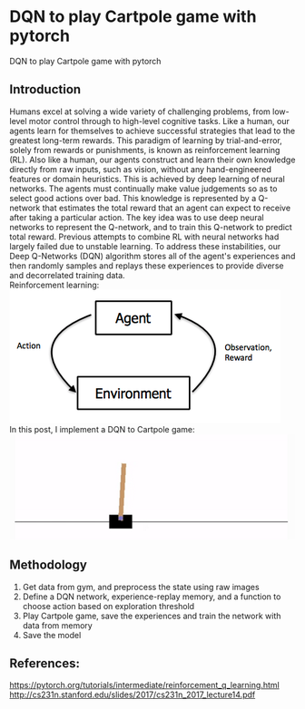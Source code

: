 # DQN to play Cartpole game with pytorch

DQN to play Cartpole game with pytorch

## Introduction

Humans excel at solving a wide variety of challenging problems, from low-level motor control through to high-level cognitive tasks. 
Like a human, our agents learn for themselves to achieve successful strategies that lead to the greatest long-term rewards. This paradigm of 
learning by trial-and-error, solely from rewards or punishments, is known as reinforcement learning (RL). Also like a human, our agents 
construct and learn their own knowledge directly from raw inputs, such as vision, without any hand-engineered features or domain heuristics. 
This is achieved by deep learning of neural networks.
The agents must continually make value judgements so as to select good actions over bad. This knowledge is represented by a Q-network that 
estimates the total reward that an agent can expect to receive after taking a particular action. The key idea was to use deep neural networks 
to represent the Q-network, and to train this Q-network to predict total reward. Previous attempts to combine RL with neural networks had 
largely failed due to unstable learning. To address these instabilities, our Deep Q-Networks (DQN) algorithm stores all of the agent's experiences
 and then randomly samples and replays these experiences to provide diverse and decorrelated training data. </br>
Reinforcement learning: </br>
![reinforcement learning](reinforcement_learning.png) </br>
In this post, I implement a DQN to Cartpole game: </br>
![Cartpole](Cartpole.png) </br>


## Methodology

1. Get data from gym, and preprocess the state using raw images
2. Define a DQN network, experience-replay memory, and a function to choose action based on exploration threshold
3. Play Cartpole game, save the experiences and train the network with data from memory
4. Save the model



## References:
https://pytorch.org/tutorials/intermediate/reinforcement_q_learning.html </br>
http://cs231n.stanford.edu/slides/2017/cs231n_2017_lecture14.pdf </br>
